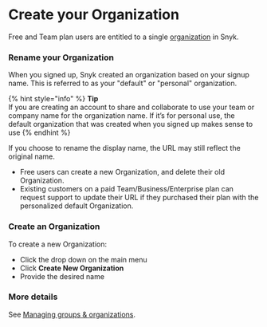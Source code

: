 # Create your Organization

Free and Team plan users are entitled to a single [organization](https://docs.snyk.io/user-and-group-management/managing-groups-and-organizations/whats-a-snyk-organization) in Snyk.

### Rename your Organization

When you signed up, Snyk created an organization based on your signup name. This is referred to as your "default" or "personal" organization.

{% hint style="info" %}
**Tip**\
If you are creating an account to share and collaborate to use your team or company name for the organization name. If it’s for personal use, the default organization that was created when you signed up makes sense to use
{% endhint %}

If you choose to rename the display name, the URL may still reflect the original name.

* Free users can create a new Organization, and delete their old Organization.
* Existing customers on a paid Team/Business/Enterprise plan can request support to update their URL if they purchased their plan with the personalized default Organization.

### Create an Organization

To create a new Organization:

* Click the drop down on the main menu
* Click **Create New Organization**
* Provide the desired name

### More details

See [Managing groups & organizations](../../../user-and-group-management/managing-groups-and-organizations/).
